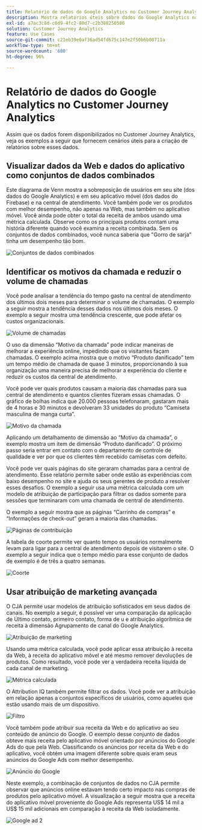 ```yaml
---
title: Relatório de dados do Google Analytics no Customer Journey Analytics
description: Mostra relatórios úteis sobre dados do Google Analytics no Customer Journey Analytics
exl-id: a7ac3c8d-c0d9-4fc2-80d7-c2b388250586
solution: Customer Journey Analytics
feature: Use Cases
source-git-commit: c21eb39e0af36ad54fd675c147e2f50b6b00711a
workflow-type: tm+mt
source-wordcount: '680'
ht-degree: 96%

---
```


# Relatório de dados do Google Analytics no Customer Journey Analytics

Assim que os dados forem disponibilizados no Customer Journey Analytics, veja os exemplos a seguir que fornecem cenários úteis para a criação de relatórios sobre esses dados.

## Visualizar dados da Web e dados do aplicativo como conjuntos de dados combinados

Este diagrama de Venn mostra a sobreposição de usuários em seu site (dos dados do Google Analytics) e em seu aplicativo móvel (dos dados do Firebase) e na central de atendimento. Você também pode ver os produtos com melhor desempenho, não apenas na Web, mas também no aplicativo móvel. Você ainda pode obter o total da receita de ambos usando uma métrica calculada. Observe como os principais produtos contam uma história diferente quando você examina a receita combinada. Sem os conjuntos de dados combinados, você nunca saberia que &quot;Gorro de sarja&quot; tinha um desempenho tão bom.

![Conjuntos de dados combinados](../assets/combined-datasets.png)

## Identificar os motivos da chamada e reduzir o volume de chamadas

Você pode analisar a tendência do tempo gasto na central de atendimento dos últimos dois meses para determinar o volume de chamadas. O exemplo a seguir mostra a tendência desses dados nos últimos dois meses. O exemplo a seguir mostra uma tendência crescente, que pode afetar os custos organizacionais.

![Volume de chamadas](../assets/call-volume.png)

O uso da dimensão “Motivo da chamada” pode indicar maneiras de melhorar a experiência online, impedindo que os visitantes façam chamadas. O exemplo acima mostra que o motivo “Produto danificado” tem um tempo médio de chamada de quase 3 minutos, proporcionando à sua organização uma maneira precisa de melhorar a experiência do cliente e reduzir os custos da central de atendimento.

Você pode ver quais produtos causam a maioria das chamadas para sua central de atendimento e quantos clientes fizeram essas chamadas. O gráfico de bolhas indica que 20.000 pessoas telefonaram, gastaram mais de 4 horas e 30 minutos e devolveram 33 unidades do produto “Camiseta masculina de manga curta”.

![Motivo da chamada](../assets/call-reason.png)

Aplicando um detalhamento de dimensão ao “Motivo da chamada”, o exemplo mostra um item de dimensão “Produto danificado”. O próximo passo seria entrar em contato com o departamento de controle de qualidade e ver por que os clientes têm recebido camisetas com defeito.

Você pode ver quais páginas do site geraram chamadas para a central de atendimento. Esse relatório permite saber onde estão as experiências com baixo desempenho no site e ajuda os seus gerentes de produto a resolver esses desafios. O exemplo a seguir usa uma métrica calculada com um modelo de atribuição de participação para filtrar os dados somente para sessões que terminaram com uma chamada de central de atendimento.

O exemplo a seguir mostra que as páginas “Carrinho de compras” e “Informações de check-out” geram a maioria das chamadas.

![Páginas de contribuição](../assets/contributing-pages.png)

A tabela de coorte permite ver quanto tempo os usuários normalmente levam para ligar para a central de atendimento depois de visitarem o site. O exemplo a seguir indica que o tempo médio para esse conjunto de dados de exemplo é de três a quatro semanas.

![Coorte](../assets/cohort.png)

## Usar atribuição de marketing avançada

O CJA permite usar modelos de atribuição sofisticados em seus dados de canais. No exemplo a seguir, é possível ver uma comparação da aplicação de Último contato, primeiro contato, forma de u e atribuição algorítmica de receita à dimensão Agrupamento de canal do Google Analytics.

![Atribuição de marketing](../assets/mktg-attribution.png)

Usando uma métrica calculada, você pode aplicar essa atribuição à receita da Web, à receita do aplicativo móvel e até mesmo remover devoluções de produtos. Como resultado, você pode ver a verdadeira receita líquida de cada canal de marketing.

![Métrica calculada](../assets/calc-metric.png)

O Attribution IQ também permite filtrar os dados. Você pode ver a atribuição em relação apenas a conjuntos específicos de usuários, como aqueles que estão usando mais de um dispositivo.

![Filtro](../assets/filter.png)

Você também pode atribuir sua receita da Web e do aplicativo ao seu conteúdo de anúncio do Google. O exemplo desse conjunto de dados obteve mais receita pelo aplicativo móvel orientado por anúncios do Google Ads do que pela Web. Classificando os anúncios por receita da Web e do aplicativo, você obtém uma imagem diferente sobre quais eram seus anúncios do Google Ads com melhor desempenho.

![Anúncio do Google](../assets/google-ad.png)

Neste exemplo, a combinação de conjuntos de dados no CJA permite observar que anúncios online estavam tendo certo impacto nas compras de produtos pelo aplicativo móvel. A visualização a seguir mostra que a receita do aplicativo móvel proveniente do Google Ads representa US$ 14 mil a US$ 15 mil adicionais em comparação à receita da Web isoladamente.

![Google ad 2](../assets/google-ad2.png)
